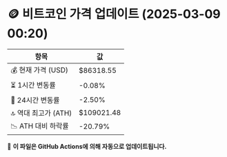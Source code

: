 # 🪙 비트코인 가격 업데이트 (2025-03-09 00:20)

| 항목                | 값 |
|--------------------|----------------|
| 💰 현재 가격 (USD) | $86318.55 |
| ⏳ 1시간 변동률    | -0.08% |
| 📆 24시간 변동률   | -2.50% |
| 🔝 역대 최고가 (ATH) | $109021.48 |
| 📉 ATH 대비 하락률 | -20.79% |

🔄 **이 파일은 GitHub Actions에 의해 자동으로 업데이트됩니다.**
